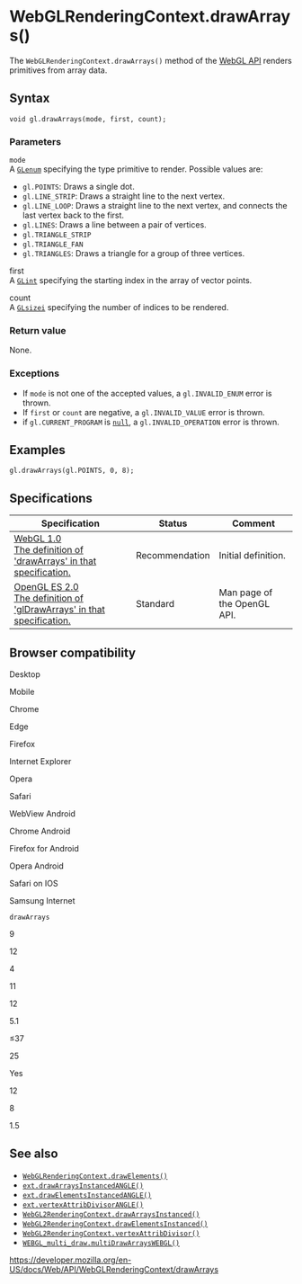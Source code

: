 WebGLRenderingContext.drawArrays()
==================================

The `WebGLRenderingContext.drawArrays()` method of the [WebGL API](../webgl_api) renders primitives from array data.

Syntax
------

    void gl.drawArrays(mode, first, count);

### Parameters

`mode`  
A [`GLenum`](../webgl_api/types) specifying the type primitive to render. Possible values are:

-   `gl.POINTS`: Draws a single dot.
-   `gl.LINE_STRIP`: Draws a straight line to the next vertex.
-   `gl.LINE_LOOP`: Draws a straight line to the next vertex, and connects the last vertex back to the first.
-   `gl.LINES`: Draws a line between a pair of vertices.
-   `gl.TRIANGLE_STRIP`
-   `gl.TRIANGLE_FAN`
-   `gl.TRIANGLES`: Draws a triangle for a group of three vertices.

first  
A [`GLint`](../webgl_api/types) specifying the starting index in the array of vector points.

count  
A [`GLsizei`](../webgl_api/types) specifying the number of indices to be rendered.

### Return value

None.

### Exceptions

-   If `mode` is not one of the accepted values, a `gl.INVALID_ENUM` error is thrown.
-   If `first` or `count` are negative, a `gl.INVALID_VALUE` error is thrown.
-   if `gl.CURRENT_PROGRAM` is [`null`](https://developer.mozilla.org/en-US/docs/Web/JavaScript/Reference/Global_Objects/null), a `gl.INVALID_OPERATION` error is thrown.

Examples
--------

    gl.drawArrays(gl.POINTS, 0, 8);

Specifications
--------------

<table><thead><tr class="header"><th>Specification</th><th>Status</th><th>Comment</th></tr></thead><tbody><tr class="odd"><td><a href="https://www.khronos.org/registry/webgl/specs/latest/1.0/#5.14.11">WebGL 1.0<br />
<span class="small">The definition of 'drawArrays' in that specification.</span></a></td><td><span class="spec-rec">Recommendation</span></td><td>Initial definition.</td></tr><tr class="even"><td><a href="https://www.khronos.org/opengles/sdk/docs/man/xhtml/glDrawArrays.xml">OpenGL ES 2.0<br />
<span class="small">The definition of 'glDrawArrays' in that specification.</span></a></td><td><span class="spec-standard">Standard</span></td><td>Man page of the OpenGL API.</td></tr></tbody></table>

Browser compatibility
---------------------

Desktop

Mobile

Chrome

Edge

Firefox

Internet Explorer

Opera

Safari

WebView Android

Chrome Android

Firefox for Android

Opera Android

Safari on IOS

Samsung Internet

`drawArrays`

9

12

4

11

12

5.1

≤37

25

Yes

12

8

1.5

See also
--------

-   [`WebGLRenderingContext.drawElements()`](drawelements)
-   [`ext.drawArraysInstancedANGLE()`](../angle_instanced_arrays/drawarraysinstancedangle)
-   [`ext.drawElementsInstancedANGLE()`](../angle_instanced_arrays/drawelementsinstancedangle)
-   [`ext.vertexAttribDivisorANGLE()`](../angle_instanced_arrays/vertexattribdivisorangle)
-   [`WebGL2RenderingContext.drawArraysInstanced()`](../webgl2renderingcontext/drawarraysinstanced)
-   [`WebGL2RenderingContext.drawElementsInstanced()`](../webgl2renderingcontext/drawelementsinstanced)
-   [`WebGL2RenderingContext.vertexAttribDivisor()`](../webgl2renderingcontext/vertexattribdivisor)
-   [`WEBGL_multi_draw.multiDrawArraysWEBGL()`](../webgl_multi_draw/multidrawarrayswebgl)

<a href="https://developer.mozilla.org/en-US/docs/Web/API/WebGLRenderingContext/drawArrays" class="_attribution-link">https://developer.mozilla.org/en-US/docs/Web/API/WebGLRenderingContext/drawArrays</a>
